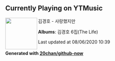 ## Currently Playing on YTMusic

[<img align="left" width="100" src="https://lh3.googleusercontent.com/1LYy9dMOZdBONpG2_i8yKh4YiJrJ0V-syJ84m0olTzabDAybU9qhK70NJsSmDa1cpbSJimIaLgzZEsNoQw">](https://music.youtube.com/channel/UCYVvlWTf_x6mXakUr6KHZHg)

김경호 - 사랑했지만

**Albums**: 김경호 6집(The Life)

Last updated at 08/06/2020 10:39

#### Generated with [20chan/github-now](https://github.com/20chan/github-now)


<!--
**20chan/20chan** is a ✨ _special_ ✨ repository because its `README.md` (this file) appears on your GitHub profile.

Here are some ideas to get you started:

- 🔭 I’m currently working on ...
- 🌱 I’m currently learning ...
- 👯 I’m looking to collaborate on ...
- 🤔 I’m looking for help with ...
- 💬 Ask me about ...
- 📫 How to reach me: ...
- 😄 Pronouns: ...
- ⚡ Fun fact: ...
-->
